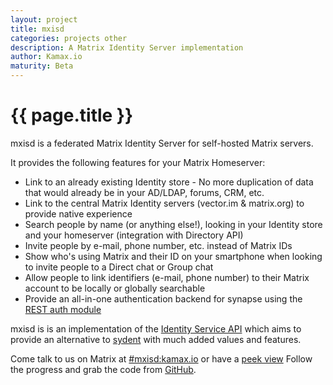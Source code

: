 ```yaml
---
layout: project
title: mxisd
categories: projects other
description: A Matrix Identity Server implementation
author: Kamax.io
maturity: Beta
---
```


# {{ page.title }}
mxisd is a federated Matrix Identity Server for self-hosted Matrix servers.

It provides the following features for your Matrix Homeserver:

- Link to an already existing Identity store - No more duplication of data that would already be in your AD/LDAP, forums, CRM, etc.
- Link to the central Matrix Identity servers (vector.im & matrix.org) to provide native experience
- Search people by name (or anything else!), looking in your Identity store and your homeserver (integration with Directory API)
- Invite people by e-mail, phone number, etc. instead of Matrix IDs
- Show who's using Matrix and their ID on your smartphone when looking to invite people to a Direct chat or Group chat
- Allow people to link identifiers (e-mail, phone number) to their Matrix account to be locally or globally searchable
- Provide an all-in-one authentication backend for synapse using the [REST auth module](https://github.com/kamax-io/matrix-synapse-rest-auth)

mxisd is is an implementation of the [Identity Service API](http://matrix.org/docs/spec/identity_service/unstable.html) which aims to provide an alternative to [sydent](https://github.com/matrix-org/sydent) with much added values and features.

Come talk to us on Matrix at [#mxisd:kamax.io](https://matrix.to/#/#mxisd:kamax.io) or have a [peek view](https://view.matrix.org/room/!NPRUEisLjcaMtHIzDr:kamax.io/)
Follow the progress and grab the code from [GitHub](https://github.com/kamax-io/mxisd).
